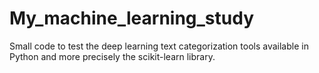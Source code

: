 # My_machine_learning_study
Small code to test the deep learning text categorization tools available in Python and more precisely the scikit-learn library.
